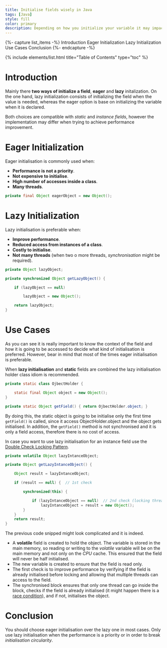 ```yaml
---
title: Initialise fields wisely in Java
tags: [Java]
style: fill
color: primary
description: Depending on how you initialize your variable it may impact on performance. Have a look at this article to learn more about this interesting topic!
---
```


{%- capture list_items -%}
Introduction
Eager Initialization
Lazy Initialization
Use Cases
Conclusion
{%- endcapture -%}

{% include elements/list.html title="Table of Contents" type="toc" %}

# Introduction

Mainly there **two ways of initialize a field**, **eager** and **lazy** initalization. On the one hand, lazy initialization consists of initializing the field when the value is needed, whereas the eager option is base on initializing the variable when it is declared.

Both choices are compatible with _static_ and _instance fields_, however the implementation may differ when trying to achieve performance improvement.

# Eager Initialization

Eager initialisation is commonly used when:

- **Performance is not a priority**.
- **Not expensive to initialise**.
- **High number of accesses inside a class**.
- **Many threads**.

```java
private final Object eagerObject = new Object();
```

# Lazy Initialization

Lazy initialisation is preferable when:

- **Improve performance**.
- **Reduced access from instances of a class**.
- **Costly to initialise**.
- **Not many threads** (when two o more threads, _synchronisation_ might be required).

```java
private Object lazyObject;

private synchronized Object getLazyObject() {

    if (lazyObject == null)

        lazyObject = new Object();

    return lazyObject;
}
```

# Use Cases

As you can see it is really important to know the context of the field and how it is going to be accessed to decide what kind of initialisation is preferred. However, bear in mind that most of the times eager initialisation is preferable.

When **lazy initialisation** and **static** fields are combined the lazy initialisation holder class idiom is recommended.

```java
private static class OjbectHolder {

    static final Object object = new Object();
}

private static Object getField() { return OjbectHolder.object; }
```

By doing this, the static object is going to be initialise only the first time `getField()` is called, since it access ObjectHolder.object and the object gets initialised. In addition, the `getField()` method is not synchronised and it is only a field access, therefore there is no cost of access.

In case you want to use lazy initialisation for an instance field use the [Double Check Locking Pattern](http://www.java67.com/2016/04/why-double-checked-locking-was-broken-before-java5.html).

```java
private volatile Object lazyIntanceObject;

private Object getLazyIntanceObject() {

    Object result = lazyIntanceObject;

    if (result == null) {  // 1st check

        synchronized(this) {

            if (lazyIntanceObject == null)  // 2nd check (locking thread)
                lazyIntanceObject = result = new Object();
        }
    }
    return result;
}
```

The previous code snipped might look complicated and it is indeed.

- A **volatile** field is created to hold the object. The variable is stored in the main memory, so reading or writing to the _volatile_ variable will be on the main memory and not only on the _CPU_ cache. This ensured that the field will never be half initialised.
- The new variable is created to ensure that the field is read only.
- The first check is to improve performance by verifying if the field is already initialised before locking and allowing that multiple threads can access to the field.
- The synchronised block ensures that only one thread can go inside the block, checks if the field is already initialised (it might happen there is a [race condition](http://tutorials.jenkov.com/java-concurrency/race-conditions-and-critical-sections.html)), and if not, initialises the object.

# Conclusion

You should choose eager initialisation over the lazy one in most cases. Only use lazy initialisation when the performance is a priority or in order to break _initialisation circularity_.
